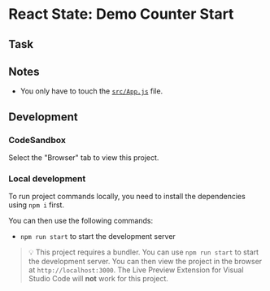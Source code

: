 # React State: Demo Counter Start

<!--

Describe the exercise in a few sentences. E.g.:

For now, the pokemon are only fetched when we click the button below. Let's change the code in such a way that our app does this automatically.

-->

## Task

<!--

Explaining the task in detail. E.g.:

Switch to the [`src/App.js`](./src/App.js) file and

1. remove the 'Load Pokemon' button.
2. fetch pokemon when the app is rendered.

You can use the following hints as guideline:

- The `loadPokemon` function should only be executed when the app is rendered.
- Don't forget the dependency array!

-->

## Notes

- You only have to touch the [`src/App.js`](./src/App.js) file.

## Development

### CodeSandbox

Select the "Browser" tab to view this project.

### Local development

To run project commands locally, you need to install the dependencies using `npm i` first.

You can then use the following commands:

- `npm run start` to start the development server

> 💡 This project requires a bundler. You can use `npm run start` to start the development server. You can then view the project in the browser at `http://localhost:3000`. The Live Preview Extension for Visual Studio Code will **not** work for this project.
